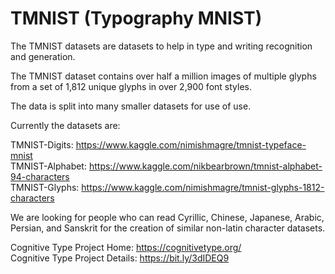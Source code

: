 # TMNIST (Typography MNIST)

The TMNIST datasets are datasets to help in type and writing recognition and generation.

The TMNIST dataset contains over half a million images of multiple glyphs from a set of 1,812 unique glyphs in over 2,900 font styles.

The data is split into many smaller datasets for use of use. 

Currently the datasets are:

TMNIST-Digits: https://www.kaggle.com/nimishmagre/tmnist-typeface-mnist      
TMNIST-Alphabet: https://www.kaggle.com/nikbearbrown/tmnist-alphabet-94-characters     
TMNIST-Glyphs: https://www.kaggle.com/nimishmagre/tmnist-glyphs-1812-characters    

We are looking for people who can read Cyrillic, Chinese, Japanese, Arabic, Persian, and Sanskrit for the creation of similar non-latin character datasets.  


Cognitive Type Project Home: https://cognitivetype.org/     
Cognitive Type Project Details: https://bit.ly/3dIDEQ9   
